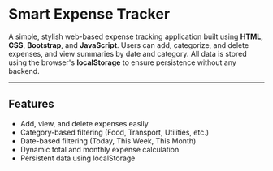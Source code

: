 # Smart Expense Tracker

A simple, stylish web-based expense tracking application built using **HTML**, **CSS**, **Bootstrap**, and **JavaScript**. Users can add, categorize, and delete expenses, and view summaries by date and category. All data is stored using the browser's **localStorage** to ensure persistence without any backend.

---

## Features

-  Add, view, and delete expenses easily  
-  Category-based filtering (Food, Transport, Utilities, etc.)  
-  Date-based filtering (Today, This Week, This Month)  
-  Dynamic total and monthly expense calculation  
-  Persistent data using localStorage  
